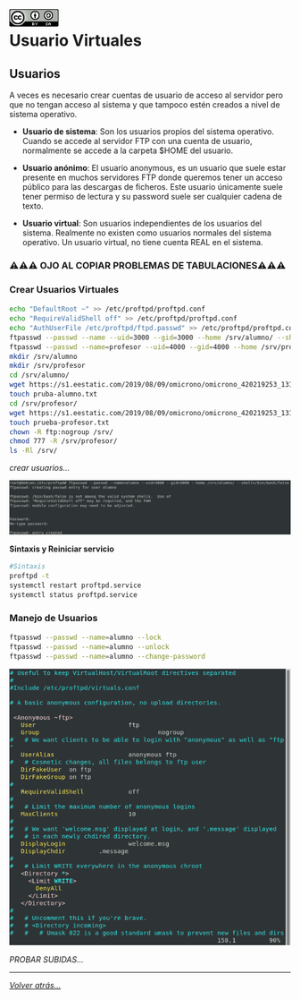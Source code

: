 <img src="../../imagenes/MI-LICENCIA88x31.png" style="float: left; margin-right: 10px;" />

# Usuario Virtuales

## Usuarios
A veces es necesario crear cuentas de usuario de acceso al servidor pero que no tengan acceso al sistema y que tampoco estén creados a nivel de sistema operativo. 

- **Usuario de sistema**: Son los usuarios propios del sistema operativo. Cuando se accede al servidor FTP con una cuenta de usuario, normalmente se accede a la carpeta $HOME del usuario.

- **Usuario anónimo**: El usuario anonymous, es un usuario que suele estar presente en muchos servidores FTP donde queremos tener un acceso público para las descargas de ficheros. Este usuario únicamente suele tener permiso de lectura y su password suele ser cualquier cadena de texto.

- **Usuario virtual**: Son usuarios independientes de los usuarios del sistema. Realmente no existen como usuarios normales del sistema operativo.
Un usuario virtual, no tiene cuenta REAL en el sistema.

### ⚠️⚠️⚠️ OJO AL COPIAR PROBLEMAS DE TABULACIONES⚠️⚠️⚠️

### Crear Usuarios Virtuales

```bash
echo "DefaultRoot ~" >> /etc/proftpd/proftpd.conf
echo "RequireValidShell off" >> /etc/proftpd/proftpd.conf
echo "AuthUserFile /etc/proftpd/ftpd.passwd" >> /etc/proftpd/proftpd.conf
ftpasswd --passwd --name --uid=3000 --gid=3000 --home /srv/alumno/ --shell=/bin/bash/false
ftpasswd --passwd --name=profesor --uid=4000 --gid=4000 --home /srv/profesor/ --shell=/bin/bash/false
mkdir /srv/alumno
mkdir /srv/profesor
cd /srv/alumno/
wget https://s1.eestatic.com/2019/08/09/omicrono/omicrono_420219253_131917138_1024x576.jpg
touch pruba-alumno.txt
cd /srv/profesor/
wget https://s1.eestatic.com/2019/08/09/omicrono/omicrono_420219253_131917138_1024x576.jpg
touch prueba-profesor.txt
chown -R ftp:nogroup /srv/
chmod 777 -R /srv/profesor/
ls -Rl /srv/ 
```

*crear usuarios...*

![ftpfotos](../../imagenes/crearUsuario.png)


**Sintaxis y Reiniciar servicio**

```bash
#Sintaxis
proftpd -t
systemctl restart proftpd.service
systemctl status proftpd.service
```

### Manejo de Usuarios
```bash
ftpasswd --passwd --name=alumno --lock
ftpasswd --passwd --name=alumno --unlock
ftpasswd --passwd --name=alumno --change-password
```

![ftpfotos](../../imagenes/activarAnonymous.png)

*PROBAR SUBIDAS...*

_________________________________________________
*[Volver atrás...](../../README.md)*